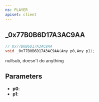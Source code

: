 ```yaml
---
ns: PLAYER
apiset: client
---
```

## _0x77B0B6D17A3AC9AA

```c
// 0x77B0B6D17A3AC9AA
void _0x77B0B6D17A3AC9AA(Any p0,Any p1);
```

nullsub, doesn't do anything

## Parameters
* **p0**:
* **p1**:



